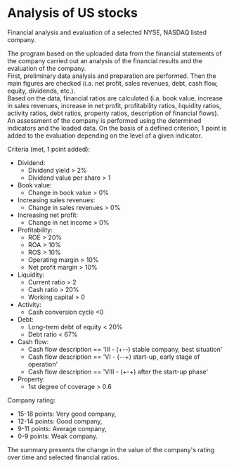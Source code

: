# Analysis of US stocks
Financial analysis and evaluation of a selected NYSE, NASDAQ listed company.

The program based on the uploaded data from the financial statements of the company carried out an analysis of the financial results and the evaluation of the company. <br>
First, preliminary data analysis and preparation are performed. Then the main figures are checked (i.a. net profit, sales revenues, debt, cash flow, equity, dividends, etc.).<br>
Based on the data, financial ratios are calculated (i.a. book value, increase in sales revenues, increase in net profit, profitability ratios, liquidity ratios, activity ratios, debt ratios, property ratios, description of financial flows). <br>
An assessment of the company is performed using the determined indicators and the loaded data. On the basis of a defined criterion, 1 point is added to the evaluation depending on the level of a given indicator.<br>

Criteria (met, 1 point added):<br>
- Dividend:
  - Dividend yield > 2%
  - Dividend value per share > 1  
- Book value:
  - Change in book value > 0%
- Increasing sales revenues:
  - Change in sales revenues > 0%
- Increasing net profit:
  - Change in net income > 0%
- Profitability:
  - ROE > 20%
  - ROA > 10%
  - ROS > 10%
  - Operating margin > 10%
  - Net profit margin > 10%
- Liquidity:
  - Current ratio > 2
  - Cash ratio > 20%
  - Working capital > 0
- Activity:
  - Cash conversion cycle <0
- Debt:
  - Long-term debt of equity < 20%
  - Debt ratio < 67% 
- Cash flow:
  - Cash flow description == 'III - (+--) stable company, best situation'
  - Cash flow description == 'VI - (--+) start-up, early stage of operation'
  - Cash flow description == 'VIII - (+-+) after the start-up phase'
- Property:
  - 1st degree of coverage > 0.6

Company rating:
- 15-18 points: Very good company,
- 12-14 points: Good company,
- 9-11 points: Average company,
- 0-9 points: Weak company. <br>

The summary presents the change in the value of the company's rating over time and selected financial ratios.

